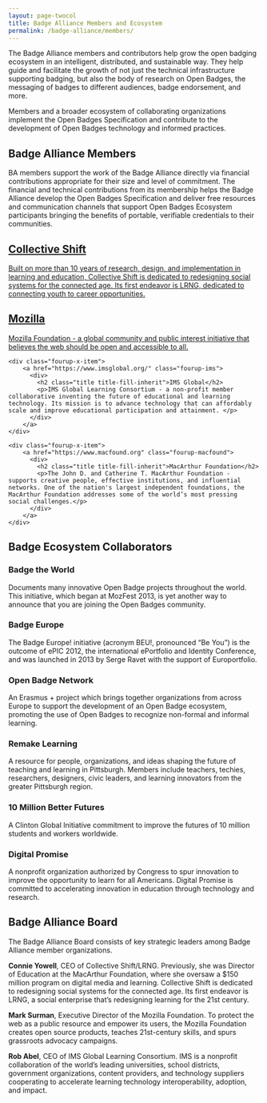 ```yaml
---
layout: page-twocol
title: Badge Alliance Members and Ecosystem
permalink: /badge-alliance/members/
---
```

The Badge Alliance members and contributors help grow the open badging ecosystem in an intelligent, distributed, and sustainable way. They help guide and facilitate the growth of not just the technical infrastructure supporting badging, but also the body of research on Open Badges, the messaging of badges to different audiences, badge endorsement, and more. 

Members and a broader ecosystem of collaborating organizations implement the Open Badges Specification and contribute to the development of Open Badges technology and informed practices. 

<h2 class="title title-content">Badge Alliance Members</h2>

BA members support the work of the Badge Alliance directly via financial contributions appropriate for their size and level of commitment. The financial and technical contributions from its membership helps the Badge Alliance develop the Open Badges Specification and deliver free resources and communication channels that support Open Badges Ecosystem participants bringing the benefits of portable, verifiable credentials to their communities.

<div class="fourup fourup-members">
    <div class="fourup-x-item">
        <a href="http://collectiveshift.org" class="fourup-lrng">
            <div>
                <h2 class="title title-fill-inherit">Collective Shift</h2>
                <p>Built on more than 10 years of research, design, and implementation in learning and education, Collective Shift is dedicated to redesigning social systems for the connected age. Its first endeavor is LRNG, dedicated to connecting youth to career opportunities.</p>
            </div>
        </a>
    </div>
    <div class="fourup-x-item">
        <a href="http://mozillafoundation.org" class="fourup-mozilla">
          <div>
            <h2 class="title title-fill-inherit">Mozilla</h2>
            <p>Mozilla Foundation - a global community and public interest initiative that believes the web should be open and accessible to all. </p>
          </div>
        </a>
    </div>

    <div class="fourup-x-item">
        <a href="https://www.imsglobal.org/" class="fourup-ims">
          <div>
            <h2 class="title title-fill-inherit">IMS Global</h2>
            <p>IMS Global Learning Consortium - a non-profit member collaborative inventing the future of educational and learning technology. Its mission is to advance technology that can affordably scale and improve educational participation and attainment. </p>
          </div>
        </a>
    </div>

    <div class="fourup-x-item">
        <a href="https://www.macfound.org" class="fourup-macfound">
          <div>
            <h2 class="title title-fill-inherit">MacArthur Foundation</h2>
            <p>The John D. and Catherine T. MacArthur Foundation - supports creative people, effective institutions, and influential networks. One of the nation's largest independent foundations, the MacArthur Foundation addresses some of the world’s most pressing social challenges.</p>
          </div>
        </a>
    </div>
</div>

<h2 class="title title-content">Badge Ecosystem Collaborators</h2>

<h3 class="title title-secondary">Badge the World</h3>
Documents many innovative Open Badge projects throughout the world. This initiative, which began at MozFest 2013, is yet another way to announce that you are joining the Open Badges community.

<h3 class="title title-secondary">Badge Europe</h3>
The Badge Europe! initiative (acronym BEU!, pronounced “Be You”) is the outcome of ePIC 2012, the international ePortfolio and Identity Conference, and was launched in 2013 by Serge Ravet with the support of Europortfolio.

<h3 class="title title-secondary">Open Badge Network</h3>
An Erasmus + project which brings together organizations from across Europe to support the development of an Open Badge ecosystem, promoting the use of Open Badges to recognize non-formal and informal learning.

<h3 class="title title-secondary">Remake Learning</h3>
A resource for people, organizations, and ideas shaping the future of teaching and learning in Pittsburgh. Members include teachers, techies, researchers, designers, civic leaders, and learning innovators from the greater Pittsburgh region.

<h3 class="title title-secondary">10 Million Better Futures</h3>
A Clinton Global Initiative commitment to improve the futures of 10 million students and workers worldwide.

<h3 class="title title-secondary">Digital Promise</h3>
A nonprofit organization authorized by Congress to spur innovation to improve the opportunity to learn for all Americans. Digital Promise is committed to accelerating innovation in education through technology and research. 

<h2 class="title title-content">Badge Alliance Board</h2>
The Badge Alliance Board consists of key strategic leaders among Badge Alliance member organizations.

**Connie Yowell**, CEO of Collective Shift/LRNG. Previously, she was Director of Education at the MacArthur Foundation, where she oversaw a $150 million program on digital media and learning. Collective Shift is dedicated to redesigning social systems for the connected age. Its first endeavor is LRNG, a social enterprise that’s redesigning learning for the 21st century.

**Mark Surman**, Executive Director of the Mozilla Foundation. To protect the web as a public resource and empower its users, the Mozilla Foundation creates open source products, teaches 21st-century skills, and spurs grassroots advocacy campaigns. 

**Rob Abel**, CEO of IMS Global Learning Consortium. IMS is a nonprofit collaboration of the world’s leading universities, school districts, government organizations, content providers, and technology suppliers cooperating to accelerate learning technology interoperability, adoption, and impact.
